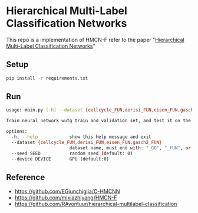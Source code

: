# Hierarchical Multi-Label Classification Networks

This repo is a implementation of HMCN-F refer to the paper "[Hierarchical Multi-Label Classification Networks](https://proceedings.mlr.press/v80/wehrmann18a.html)"

## Setup

```bash
pip install -r requirements.txt
```

## Run
```bash
usage: main.py [-h] --dataset {cellcycle_FUN,derisi_FUN,eisen_FUN,gasch2_FUN} [--seed SEED] [--device DEVICE]

Train neural network wutg train and validation set, and test it on the test set

options:
  -h, --help            show this help message and exit
  --dataset {cellcycle_FUN,derisi_FUN,eisen_FUN,gasch2_FUN}
                        dataset name, must end with: "_GO", "_FUN", or "_others"
  --seed SEED           random seed (default: 0)
  --device DEVICE       GPU (default:0)
```

## Reference

* https://github.com/EGiunchiglia/C-HMCNN
* https://github.com/mixiazhiyang/HMCN-F
* https://github.com/RAvontuur/hierarchical-multilabel-classification